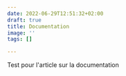 ```yaml
---
date: 2022-06-29T12:51:32+02:00
draft: true
title: Documentation
image: ''
tags: []

---
```

Test pour l'article sur la documentation